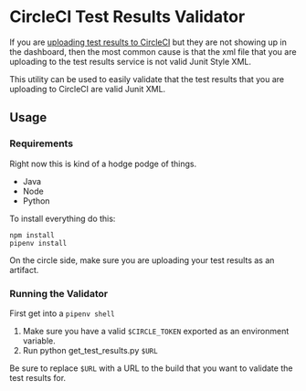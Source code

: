 # CircleCI Test Results Validator

If you are [uploading test results to CircleCI](https://circleci.com/docs/2.0/language-python/#upload-and-store-test-results) but they are not showing up in the dashboard, then the most common cause is that the xml file that you are uploading to the test results service is not valid Junit Style XML.

This utility can be used to easily validate that the test results that you are uploading to CircleCI are valid Junit XML.

## Usage

### Requirements

Right now this is kind of a hodge podge of things.

* Java
* Node
* Python

To install everything do this:

```
npm install
pipenv install
```

On the circle side, make sure you are uploading your test results as an artifact.

### Running the Validator

First get into a `pipenv shell`

1. Make sure you have a valid `$CIRCLE_TOKEN` exported as an environment variable.
2. Run python get_test_results.py `$URL`

Be sure to replace `$URL` with a URL to the build that you want to validate the test results for.